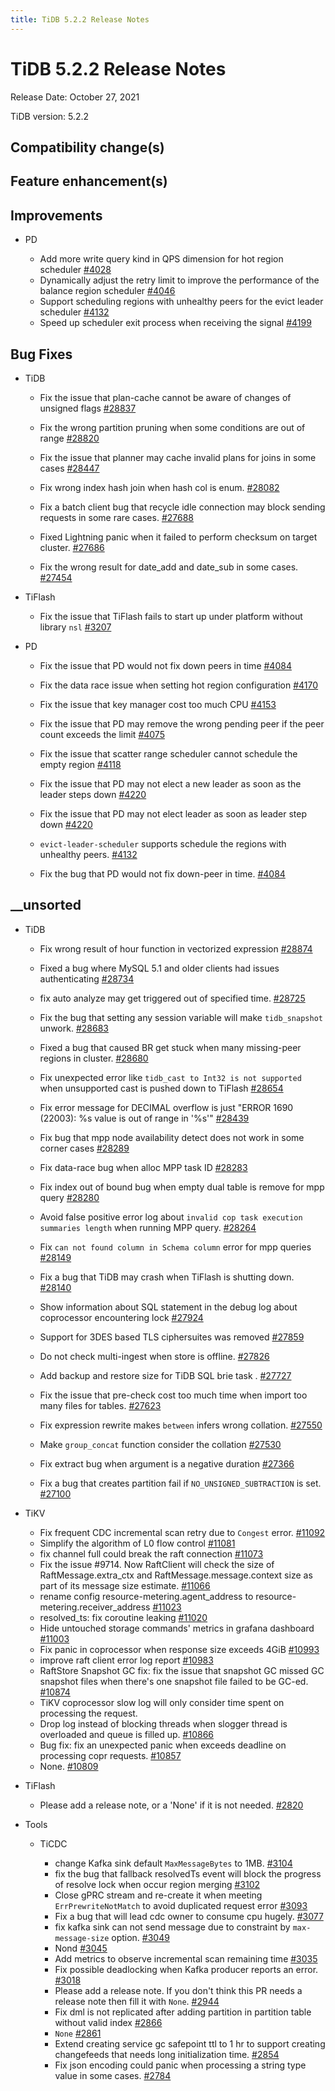 ```yaml
---
title: TiDB 5.2.2 Release Notes
---
```




# TiDB 5.2.2 Release Notes

Release Date: October 27, 2021

TiDB version: 5.2.2

## Compatibility change(s)

## Feature enhancement(s)

## Improvements

+ PD

    - Add more write query kind in QPS dimension for hot region scheduler [#4028](https://github.com/tikv/pd/pull/4028)
    - Dynamically adjust the retry limit to improve the performance of the balance region scheduler [#4046](https://github.com/tikv/pd/pull/4046)
    - Support scheduling regions with unhealthy peers for the evict leader scheduler [#4132](https://github.com/tikv/pd/pull/4132)
    - Speed up scheduler exit process when receiving the signal [#4199](https://github.com/tikv/pd/pull/4199)

## Bug Fixes

+ TiDB

    - Fix the issue that plan-cache cannot be aware of changes of unsigned flags [#28837](https://github.com/pingcap/tidb/pull/28837)

    - Fix the wrong partition pruning when some conditions are out of range  [#28820](https://github.com/pingcap/tidb/pull/28820)

    - Fix the issue that planner may cache invalid plans for joins in some cases [#28447](https://github.com/pingcap/tidb/pull/28447)

    - Fix wrong index hash join when hash col is enum. [#28082](https://github.com/pingcap/tidb/pull/28082)
    - Fix a batch client bug that recycle idle connection may block sending requests in some rare cases. [#27688](https://github.com/pingcap/tidb/pull/27688)
    - Fixed Lightning panic when it failed to perform checksum on target cluster. [#27686](https://github.com/pingcap/tidb/pull/27686)
    - Fix the wrong result for date_add and date_sub in some cases. [#27454](https://github.com/pingcap/tidb/pull/27454)

+ TiFlash

    - Fix the issue that TiFlash fails to start up under platform without library `nsl` [#3207](https://github.com/pingcap/tics/pull/3207)

+ PD

    - Fix the issue that PD would not fix down peers in time [#4084](https://github.com/tikv/pd/pull/4084)
    - Fix the data race issue when setting hot region configuration [#4170](https://github.com/tikv/pd/pull/4170)
    - Fix the issue that key manager cost too much CPU [#4153](https://github.com/tikv/pd/pull/4153)
    - Fix the issue that PD may remove the wrong pending peer if the peer count exceeds the limit [#4075](https://github.com/tikv/pd/pull/4075)
    - Fix the issue that scatter range scheduler cannot schedule the empty region [#4118](https://github.com/tikv/pd/pull/4118)
    - Fix the issue that PD may not elect a new leader as soon as the leader steps down [#4220](https://github.com/tikv/pd/pull/4220)


    - Fix the issue that PD may not elect leader as soon as leader step down [#4220](https://github.com/tikv/pd/pull/4220)
    - `evict-leader-scheduler` supports schedule the regions with unhealthy peers. [#4132](https://github.com/tikv/pd/pull/4132)
    - Fix the bug that PD would not fix down-peer in time. [#4084](https://github.com/tikv/pd/pull/4084)

## __unsorted

+ TiDB

    - Fix wrong result of hour function in vectorized expression [#28874](https://github.com/pingcap/tidb/pull/28874)
    - Fixed a bug where MySQL 5.1 and older clients had issues authenticating [#28734](https://github.com/pingcap/tidb/pull/28734)
    - fix auto analyze may get triggered out of specified time. [#28725](https://github.com/pingcap/tidb/pull/28725)
    - Fix the bug that setting any session variable will make `tidb_snapshot` unwork. [#28683](https://github.com/pingcap/tidb/pull/28683)
    - Fixed a bug that caused BR get stuck when many missing-peer regions in cluster. [#28680](https://github.com/pingcap/tidb/pull/28680)
    - Fix unexpected error like `tidb_cast to Int32 is not supported` when unsupported cast is pushed down to TiFlash [#28654](https://github.com/pingcap/tidb/pull/28654)
    - Fix error message for DECIMAL overflow is just "ERROR 1690 (22003): %s value is out of range in '%s'" [#28439](https://github.com/pingcap/tidb/pull/28439)
    - Fix bug that mpp node availability detect does not work in some corner cases [#28289](https://github.com/pingcap/tidb/pull/28289)
    - Fix data-race bug when alloc MPP task ID [#28283](https://github.com/pingcap/tidb/pull/28283)

    - Fix index out of bound bug when empty dual table is remove for mpp query [#28280](https://github.com/pingcap/tidb/pull/28280)
    - Avoid false positive error log about `invalid cop task execution summaries length` when running MPP query. [#28264](https://github.com/pingcap/tidb/pull/28264)
    - Fix `can not found column in Schema column` error for mpp queries [#28149](https://github.com/pingcap/tidb/pull/28149)
    - Fix a bug that TiDB may crash when TiFlash is shutting down. [#28140](https://github.com/pingcap/tidb/pull/28140)
    - Show information about SQL statement in the debug log about coprocessor encountering lock  [#27924](https://github.com/pingcap/tidb/pull/27924)
    - Support for 3DES based TLS ciphersuites was removed [#27859](https://github.com/pingcap/tidb/pull/27859)
    - Do not check multi-ingest when store is offline. [#27826](https://github.com/pingcap/tidb/pull/27826)
    - Add backup and restore size for TiDB SQL brie task . [#27727](https://github.com/pingcap/tidb/pull/27727)
    - Fix the issue that pre-check cost too much time when import too many files for tables. [#27623](https://github.com/pingcap/tidb/pull/27623)
    - Fix expression rewrite makes `between` infers wrong collation. [#27550](https://github.com/pingcap/tidb/pull/27550)

    - Make `group_concat` function consider the collation [#27530](https://github.com/pingcap/tidb/pull/27530)
    - Fix extract bug when argument is a negative duration [#27366](https://github.com/pingcap/tidb/pull/27366)
    - Fix a bug that creates partition fail if `NO_UNSIGNED_SUBTRACTION` is set. [#27100](https://github.com/pingcap/tidb/pull/27100)

+ TiKV

    - Fix frequent CDC incremental scan retry due to `Congest` error. [#11092](https://github.com/tikv/tikv/pull/11092)
    - Simplify the algorithm of L0 flow control [#11081](https://github.com/tikv/tikv/pull/11081)
    - fix channel full could break the raft connection [#11073](https://github.com/tikv/tikv/pull/11073)
    - Fix the issue #9714. Now RaftClient will check the size of RaftMessage.extra_ctx and RaftMessage.message.context size as part of its message size estimate. [#11066](https://github.com/tikv/tikv/pull/11066)
    - rename config resource-metering.agent_address to resource-metering.receiver_address [#11023](https://github.com/tikv/tikv/pull/11023)
    - resolved_ts: fix coroutine leaking [#11020](https://github.com/tikv/tikv/pull/11020)
    - Hide untouched storage commands' metrics in grafana dashboard [#11003](https://github.com/tikv/tikv/pull/11003)
    - Fix panic in coprocessor when response size exceeds 4GiB [#10993](https://github.com/tikv/tikv/pull/10993)
    - improve raft client error log report [#10983](https://github.com/tikv/tikv/pull/10983)
    - RaftStore Snapshot GC fix: fix the issue that snapshot GC missed GC snapshot files when there's one snapshot file failed to be GC-ed. [#10874](https://github.com/tikv/tikv/pull/10874)
    - TiKV coprocessor slow log will only consider time spent on processing the request. 
    - Drop log instead of blocking threads when slogger thread is overloaded and queue is filled up. [#10866](https://github.com/tikv/tikv/pull/10866)
    - Bug fix: fix an unexpected panic when exceeds deadline on processing copr requests. [#10857](https://github.com/tikv/tikv/pull/10857)
    - None. [#10809](https://github.com/tikv/tikv/pull/10809)

+ TiFlash

    - Please add a release note, or a 'None' if it is not needed. [#2820](https://github.com/pingcap/tics/pull/2820)

+ Tools

    + TiCDC

        - change Kafka sink default `MaxMessageBytes` to 1MB. [#3104](https://github.com/pingcap/ticdc/pull/3104)
        - fix the bug that fallback resolvedTs event  will block the progress of resolve lock when occur region merging [#3102](https://github.com/pingcap/ticdc/pull/3102)
        - Close gPRC stream and re-create it when meeting `ErrPrewriteNotMatch` to avoid duplicated request error [#3093](https://github.com/pingcap/ticdc/pull/3093)
        - Fix a bug that will lead cdc owner to consume cpu hugely. [#3077](https://github.com/pingcap/ticdc/pull/3077)
        - fix kafka sink can not send message due to constraint by `max-message-size` option. [#3049](https://github.com/pingcap/ticdc/pull/3049)
        - Nond [#3045](https://github.com/pingcap/ticdc/pull/3045)
        - Add metrics to observe incremental scan remaining time [#3035](https://github.com/pingcap/ticdc/pull/3035)
        - Fix possible deadlocking when Kafka producer reports an error. [#3018](https://github.com/pingcap/ticdc/pull/3018)
        - Please add a release note. If you don't think this PR needs a release note then fill it with `None`. [#2944](https://github.com/pingcap/ticdc/pull/2944)
        - Fix dml is not replicated after adding partition in partition table without valid index [#2866](https://github.com/pingcap/ticdc/pull/2866)
        - `None` [#2861](https://github.com/pingcap/ticdc/pull/2861)
        - Extend creating service gc safepoint ttl to 1 hr to support creating changefeeds that needs long initialization time. [#2854](https://github.com/pingcap/ticdc/pull/2854)
        - Fix json encoding could panic when processing a string type value in some cases. [#2784](https://github.com/pingcap/ticdc/pull/2784)
